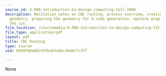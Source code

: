 ```yaml
---
course_id: 4-500-introduction-to-design-computing-fall-2008
description: Recitation notes on CNC routing, process overview, creating the cutting
  geometry, preparing the geometry for G-code generation, machine prep, and making
  the cut.
file_location: /coursemedia/4-500-introduction-to-design-computing-fall-2008/0928f80a86229fba03a8bc364dc7c3ff_rec8.pdf
file_type: application/pdf
layout: pdf
title: CNC Routing
type: course
uid: 0928f80a86229fba03a8bc364dc7c3ff

---
```

None